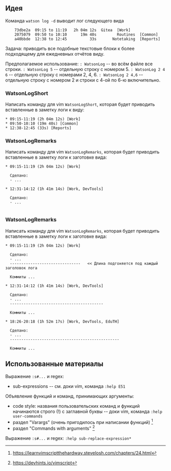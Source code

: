 ## Идея

Команда `watson log -d` выводит лог следующего вида
```
	73dbe2a  09:15 to 11:19   2h 04m 12s  Gitea  [Work]
	2075079  09:50 to 10:10      19m 40s         Routines  [Common]
	a40bbde  12:38 to 12:45          33s       Notetaking  [Reports]
```

Задача: приводить все подобные текстовые блоки к более подходящему для ежедневных отчётов виду.

Предполагаемое использование:
`: WatsonLog` -- во всём файле все строки.
`: WatsonLog 5` -- отдельную строку с номером 5.
`: WatsonLog 2 4 6` -- отдельную строку с номерами 2, 4, 6.
`: WatsonLog 2 4,6` -- отдельную строку с номером 2 и строки с 4-ой по 6-ю включительно.


### WatsonLogShort

Написать команду для vim `WatsonLogShort`, которая будет приводить вставленные в заметку логи к виду:
```
* 09:15-11:19 (2h 04m 12s) [Work]
* 09:50-10:10 (19m 40s) [Common]
* 12:38-12:45 (33s) [Reports]
```


### WatsonLogRemarks

Написать команду для vim `WatsonLogRemarks`, которая будет приводить вставленные в заметку логи к заготовке вида:
```
* 09:15-11:19 (2h 04m 12s) [Work]

  Сделано:
  - ...
  
* 12:31-14:12 (1h 41m 14s) [Work, DevTools]

  Сделано:
  - ...
  
```


### WatsonLogRemarks

Написать команду для vim `WatsonLogRemarks`, которая будет приводить вставленные в заметку логи к заготовке вида:
```
* 09:15-11:19 (2h 04m 12s) [Work]

  Сделано:
  - ...
  -------------------------------   << Длина подгоняется под каждый заголовок лога

  Коммиты ...

* 12:31-14:12 (1h 41m 14s) [Work, DevTools]

  Сделано:
  - ...
  -----------------------------------------

  Коммиты ...

* 18:26-20:18 (1h 52m 17s) [Work, DevTools, EduTH]

  Сделано:
  - ...
  ------------------------------------------------

  Коммиты ...

```


## Использованные материалы

Выражение `:s#...` и regex:
- sub-expressions -- см. доки vim, команда `:help E51` 

Объявление функций и команд, принимающих аргументы:
- code style: названия пользовательских команд и функций начинаются строго (!) с заглавной буквы -- доки vim, команда `:help user-commands`
- раздел "Varargs" (очень пригодилось при написании функций) [^learn-vim-hard-way-varargs]
- раздел "Commands with arguments" [^vimsript-cheatsheet]




Выражение `:s#...` и regex:
`:help sub-replace-expression*`

[^vimsript-cheatsheet]: https://devhints.io/vimscript
[^learn-vim-hard-way-varargs]: https://learnvimscriptthehardway.stevelosh.com/chapters/24.html
